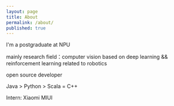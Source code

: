 ```yaml
---
layout: page
title: About
permalink: /about/
published: true
---
```


I'm a postgraduate at NPU

mainly research field：computer vision based on deep learning && reinforcement learning related to robotics

open source developer

Java > Python > Scala = C++

Intern: Xiaomi MIUI
